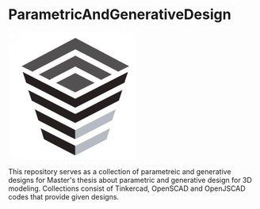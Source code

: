 # ParametricAndGenerativeDesign 

<img src="https://github.com/Achinys-out/ParametricAndGenerativeDesign/blob/main/images/design_logo.png"/>

This repository serves as a collection of parametreic and generative designs for Master's thesis about parametric and generative design for 3D modeling. 
Collections consist of Tinkercad, OpenSCAD and OpenJSCAD codes that provide given designs.

